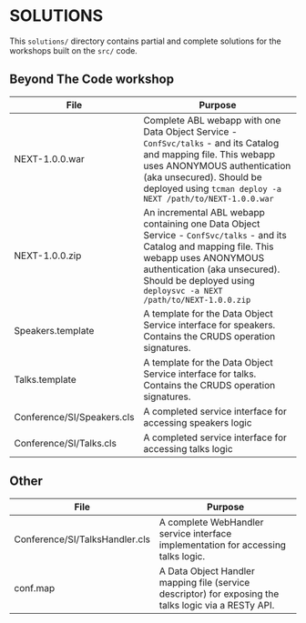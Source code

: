 # SOLUTIONS
This `solutions/` directory contains partial and complete solutions for the workshops built on the `src/` code.

## Beyond The Code workshop
 File | Purpose 
---- | ---- 
NEXT-1.0.0.war | Complete ABL webapp with one Data Object Service - `ConfSvc/talks` - and its Catalog and mapping file. This webapp uses ANONYMOUS authentication (aka unsecured). Should be deployed using `tcman deploy -a NEXT /path/to/NEXT-1.0.0.war`
NEXT-1.0.0.zip | An incremental ABL webapp containing one Data Object Service - `ConfSvc/talks` - and its Catalog and mapping file. This webapp uses ANONYMOUS authentication (aka unsecured). Should be deployed using `deploysvc -a NEXT /path/to/NEXT-1.0.0.zip`
Speakers.template | A template for the Data Object Service interface for speakers. Contains the CRUDS operation signatures.
Talks.template | A template for the Data Object Service interface for talks. Contains the CRUDS operation signatures.
Conference/SI/Speakers.cls | A completed service interface for accessing speakers logic 
Conference/SI/Talks.cls | A completed service interface for accessing talks logic 



## Other
 File | Purpose 
---- | ---- 
Conference/SI/TalksHandler.cls | A complete WebHandler service interface implementation for accessing talks logic.
conf.map | A Data Object Handler mapping file (service descriptor) for exposing the talks logic via a RESTy API.
